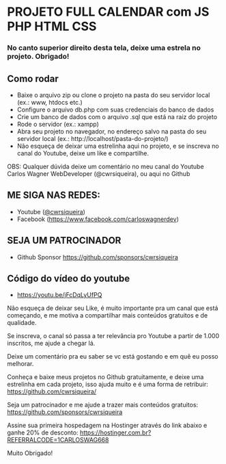 # PROJETO FULL CALENDAR com JS PHP HTML CSS

### No canto superior direito desta tela, deixe uma estrela no projeto. Obrigado!

## Como rodar
- Baixe o arquivo zip ou clone o projeto na pasta do seu servidor local (ex.: www, htdocs etc.)
- Configure o arquivo db.php com suas credenciais do banco de dados
- Crie um banco de dados com o arquivo .sql que está na raiz do projeto
- Rode o servidor (ex.: xampp)
- Abra seu projeto no navegador, no endereço salvo na pasta do seu servidor local (ex.: http://localhost/pasta-do-projeto/)
- Não esqueça de deixar uma estrelinha aqui no projeto, e se inscreva no canal do Youtube, deixe um like e compartilhe. 

OBS: Qualquer dúvida deixe um comentário no meu canal do Youtube Carlos Wagner WebDeveloper (@cwrsiqueira), ou aqui no Github
 
## ME SIGA NAS REDES:
- Youtube ([@cwrsiqueira](https://www.youtube.com/@cwrsiqueira))
- Facebook (https://www.facebook.com/carloswagnerdev)  

## SEJA UM PATROCINADOR
- Github Sponsor https://github.com/sponsors/cwrsiqueira

## Código do vídeo do youtube 
- https://youtu.be/jFcDqLyUfPQ

Não esqueça de deixar seu Like, é muito importante pra um canal que está começando, e me motiva a compartilhar mais conteúdos gratuitos e de qualidade. 

Se inscreva, o canal só passa a ter relevância pro Youtube a partir de 1.000 inscritos, me ajude a chegar lá.

Deixe um comentário pra eu saber se vc está gostando e em quê eu posso melhorar.

Conheça e baixe meus projetos no Github gratuitamente, e deixe uma estrelinha em cada projeto, isso ajuda muito e é uma forma de retribuir:
https://github.com/cwrsiqueira/

Seja um patrocinador e me ajude a trazer mais conteúdos gratuitos:
https://github.com/sponsors/cwrsiqueira

Assine sua primeira hospedagem na Hostinger através do link abaixo e ganhe 20% de desconto:
https://hostinger.com.br?REFERRALCODE=1CARLOSWAG668

Muito Obrigado!

